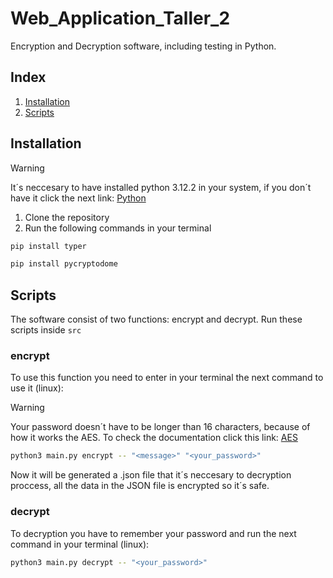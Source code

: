 # Web_Application_Taller_2
Encryption and Decryption software, including testing in Python.
## Index
1. [Installation](#installation)
2. [Scripts](#scripts)
## Installation
>[!WARNING]
>It´s neccesary to have installed python 3.12.2 in
>your system, if you don´t have it click the next
>link: [Python](https://www.python.org/downloads/)
1. Clone the repository
2. Run the following commands in your terminal
```bash
pip install typer
```
```bash
pip install pycryptodome
```
## Scripts
The software consist of two functions: encrypt and decrypt. Run these scripts inside `src`
### encrypt
To use this function you need to enter in your terminal the next command to use it (linux):
>[!WARNING]
>Your password doesn´t have to be longer than
>16 characters, because of how it works the AES.
>To check the documentation click this link: [AES](https://pycryptodome.readthedocs.io/en/latest/src/cipher/aes.html)
```bash
python3 main.py encrypt -- "<message>" "<your_password>"
```
Now it will be generated a .json file that it´s neccesary to decryption proccess, all the data in the JSON file is encrypted so it´s safe.
### decrypt
To decryption you have to remember your password and run the next command in your terminal (linux):
```bash
python3 main.py decrypt -- "<your_password>"
```
